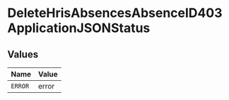 # DeleteHrisAbsencesAbsenceID403ApplicationJSONStatus


## Values

| Name    | Value   |
| ------- | ------- |
| `ERROR` | error   |
